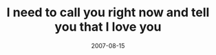 ---
layout: base.njk
title : 'I need to call you right now and tell you that I love you' 
view_title : 'I need to call you right now and tell you that I love you' 
year : '2007' 
date : '2007-08-15' 
img_file : '/drawing/ineedtocallyourightnowandtellyouthatiloveyou.png' 
html_file : 'ineedtocallyourightnowandtellyouthatiloveyou' 
next_html : 'doesitdothateverytime.html' 
year_order : '96' 
permalink : "title/{{html_file}}.html"
---